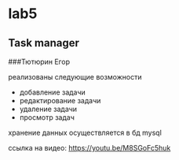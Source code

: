# lab5
## Task manager 
###Тютюрин Егор

реализованы следующие возможности

* добавление задачи
* редактирование задачи
* удаление задачи
* просмотр задач

хранение данных осуществляется в бд mysql

ссылка на видео: https://youtu.be/M8SGoFc5huk
